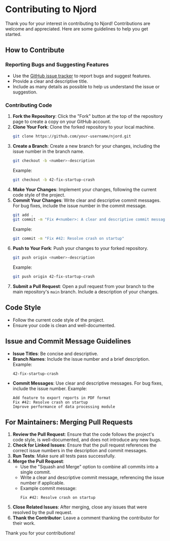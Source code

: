 # Contributing to Njord

Thank you for your interest in contributing to Njord! Contributions are welcome and appreciated. Here are some guidelines to help you get started.

## How to Contribute

### Reporting Bugs and Suggesting Features

- Use the [GitHub issue tracker](https://github.com/memagu/njord/issues) to report bugs and suggest features.
- Provide a clear and descriptive title.
- Include as many details as possible to help us understand the issue or suggestion.

### Contributing Code

1. **Fork the Repository**: Click the "Fork" button at the top of the repository page to create a copy on your GitHub account.
2. **Clone Your Fork**: Clone the forked repository to your local machine.
    ```sh
    git clone https://github.com/your-username/njord.git
    ```
3. **Create a Branch**: Create a new branch for your changes, including the issue number in the branch name.
    ```sh
    git checkout -b <number>-description
    ```
    Example:
    ```sh
    git checkout -b 42-fix-startup-crash
    ```
4. **Make Your Changes**: Implement your changes, following the current code style of the project.
5. **Commit Your Changes**: Write clear and descriptive commit messages. For bug fixes, include the issue number in the commit message.
    ```sh
    git add .
    git commit -m "Fix #<number>: A clear and descriptive commit message"
    ```
    Example:
    ```sh
    git commit -m "Fix #42: Resolve crash on startup"
    ```
6. **Push to Your Fork**: Push your changes to your forked repository.
    ```sh
    git push origin <number>-description
    ```
    Example:
    ```sh
    git push origin 42-fix-startup-crash
    ```
7. **Submit a Pull Request**: Open a pull request from your branch to the main repository's `main` branch. Include a description of your changes.

## Code Style

- Follow the current code style of the project.
- Ensure your code is clean and well-documented.

## Issue and Commit Message Guidelines

- **Issue Titles**: Be concise and descriptive.
- **Branch Names**: Include the issue number and a brief description. Example:
    ```
    42-fix-startup-crash
    ```
- **Commit Messages**: Use clear and descriptive messages. For bug fixes, include the issue number. Example:
    ```
    Add feature to export reports in PDF format
    Fix #42: Resolve crash on startup
    Improve performance of data processing module
    ```

## For Maintainers: Merging Pull Requests

1. **Review the Pull Request**: Ensure that the code follows the project's code style, is well-documented, and does not introduce any new bugs.
2. **Check for Linked Issues**: Ensure that the pull request references the correct issue numbers in the description and commit messages.
3. **Run Tests**: Make sure all tests pass successfully.
4. **Merge the Pull Request**:
    - Use the "Squash and Merge" option to combine all commits into a single commit.
    - Write a clear and descriptive commit message, referencing the issue number if applicable.
    - Example commit message:
        ```
        Fix #42: Resolve crash on startup
        ```
5. **Close Related Issues**: After merging, close any issues that were resolved by the pull request.
6. **Thank the Contributor**: Leave a comment thanking the contributor for their work.

Thank you for your contributions!
